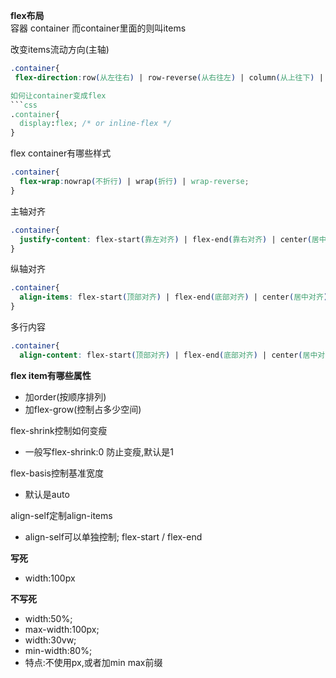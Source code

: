 **flex布局**  
容器 container 而container里面的则叫items  
  
改变items流动方向(主轴)  
```css  
.container{  
 flex-direction:row(从左往右) | row-reverse(从右往左) | column(从上往下) | column-reverse(从下往上)

如何让container变成flex  
```css
.container{
  display:flex; /* or inline-flex */
}
```  
flex container有哪些样式 
```css
.container{
  flex-wrap:nowrap(不折行) | wrap(折行) | wrap-reverse;  
}
```  

主轴对齐  
```css  
.container{  
  justify-content: flex-start(靠左对齐) | flex-end(靠右对齐) | center(居中对齐) | space-between(两端对齐) | space-around(剩余空间对齐) | space-evenly(平均对齐)   
}
```  
纵轴对齐  
```css  
.container{  
  align-items: flex-start(顶部对齐) | flex-end(底部对齐) | center(居中对齐) | stretch(延申对齐) | baseline
}  
```
多行内容  
```css  
.container{
  align-content: flex-start(顶部对齐) | flex-end(底部对齐) | center(居中对齐) | stretch(延申对齐)
```  


**flex item有哪些属性**  
* 加order(按顺序排列)  
* 加flex-grow(控制占多少空间)
  
flex-shrink控制如何变瘦  
* 一般写flex-shrink:0 防止变瘦,默认是1
  
flex-basis控制基准宽度  
* 默认是auto  

align-self定制align-items  
* align-self可以单独控制; flex-start / flex-end  
   
 **写死**  
 * width:100px  
   
 **不写死**  
 * width:50%;  
 * max-width:100px;  
 * width:30vw;  
 * min-width:80%;  
 * 特点:不使用px,或者加min max前缀
